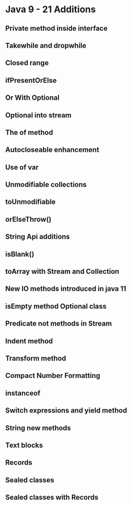 # Java 9 - 21 Additions

## Private method inside interface
## Takewhile and dropwhile
## Closed range
## ifPresentOrElse
## Or With Optional
## Optional into stream
## The of method
## Autocloseable enhancement
## Use of var
## Unmodifiable collections
## toUnmodifiable
## orElseThrow()
## String Api additions
## isBlank()
## toArray with Stream and Collection
## New IO methods introduced in java 11
## isEmpty method Optional class
## Predicate not methods in Stream
## Indent method
## Transform method
## Compact Number Formatting
## instanceof
## Switch expressions and yield method
## String new methods
## Text blocks
## Records
## Sealed classes
## Sealed classes with Records
